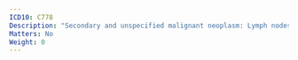 ```yaml
---
ICD10: C778
Description: "Secondary and unspecified malignant neoplasm: Lymph nodes of multiple regions"
Matters: No
Weight: 0
---
```

